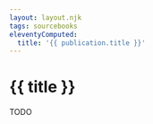 ```yaml
---
layout: layout.njk
tags: sourcebooks
eleventyComputed:
  title: '{{ publication.title }}'
---
```


# {{ title }}

TODO
